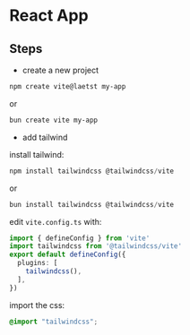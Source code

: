 # React App


## Steps

- create a new project
```powershell
npm create vite@laetst my-app
```
or

```powershell
bun create vite my-app
```

- add tailwind

install tailwind:

```powershell
npm install tailwindcss @tailwindcss/vite
```
or

```powershell
bun install tailwindcss @tailwindcss/vite
```

edit `vite.config.ts` with:
```ts
import { defineConfig } from 'vite'
import tailwindcss from '@tailwindcss/vite'
export default defineConfig({
  plugins: [
    tailwindcss(),
  ],
})
```

import the css:
```css
@import "tailwindcss";
```